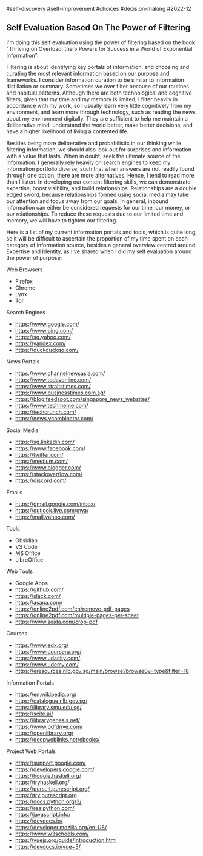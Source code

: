 #self-discovery
#self-improvement
#choices
#decision-making
#2022-12

## Self Evaluation Based On The Power of Filtering

I'm doing this self evaluation using the power of filtering based on the book "Thriving on Overload: the 5 Powers for Success in a World of Exponential Information".

Filtering is about identifying key portals of information, and choosing and curating the most relevant information based on our purpose and frameworks.  I consider information curation to be similar to information distillation or summary.  Sometimes we over filter because of our routines and habitual patterns.  Although there are both technological and cognitive filters, given that my time and my memory is limited, I filter heavily in accordance with my work, so I usually learn very little cognitively from my environment, and learn more through technology, such as reading the news about my environment digitally.  They are sufficient to help me maintain a deliberative mind, understand the world better, make better decisions, and have a higher likelihood of living a contented life.

Besides being more deliberative and probabilistic in our thinking while filtering information, we should also look out for surprises and information with a value that lasts.  When in doubt, seek the ultimate source of the information.  I generally rely heavily on search engines to keep my information portfolio diverse, such that when answers are not readily found through one option, there are more alternatives.  Hence, I tend to read more than I listen.  In developing our content filtering skills, we can demonstrate expertise, boost visibility, and build relationships.  Relationships are a double edged sword, because relationships formed using social media may take our attention and focus away from our goals.  In general, inbound information can either be considered requests for our time, our money, or our relationships.  To reduce these requests due to our limited time and memory, we will have to tighten our filtering.

Here is a list of my current information portals and tools, which is quite long, so it will be difficult to ascertain the proportion of my time spent on each category of information source, besides a general overview centred around Expertise and Identity, as I've shared when I did my self evaluation around the power of purpose:

Web Browsers
- Firefox
- Chrome
- Lynx
- Tor

Search Engines
- https://www.google.com/
- https://www.bing.com/
- https://sg.yahoo.com/
- https://yandex.com/
- https://duckduckgo.com/

News Portals
- https://www.channelnewsasia.com/
- https://www.todayonline.com/
- https://www.straitstimes.com/
- https://www.businesstimes.com.sg/
- https://blog.feedspot.com/singapore_news_websites/
- https://www.techmeme.com/
- https://techcrunch.com/
- https://news.ycombinator.com/

Social Media
- https://sg.linkedin.com/
- https://www.facebook.com/
- https://twitter.com/
- https://medium.com/
- https://www.blogger.com/
- https://stackoverflow.com/
- https://discord.com/

Emails
- https://gmail.google.com/inbox/
- https://outlook.live.com/owa/
- https://mail.yahoo.com/

Tools
- Obsidian
- VS Code
- MS Office
- LibreOffice

Web Tools
- Google Apps
- https://github.com/
- https://slack.com/
- https://asana.com/
- https://online2pdf.com/en/remove-pdf-pages
- https://online2pdf.com/multiple-pages-per-sheet
- https://www.sejda.com/crop-pdf

Courses
- https://www.edx.org/
- https://www.coursera.org/
- https://www.udacity.com/
- https://www.udemy.com/
- https://eresources.nlb.gov.sg/main/browse?browseBy=type&filter=18

Information Portals
- https://en.wikipedia.org/
- https://catalogue.nlb.gov.sg/
- https://library.smu.edu.sg/
- https://scite.ai/
- https://librarygenesis.net/
- https://www.pdfdrive.com/
- https://openlibrary.org/
- https://deepweblinks.net/ebooks/

Project Web Portals
- https://support.google.com/
- https://developers.google.com/
- https://hoogle.haskell.org/
- https://tryhaskell.org/
- https://pursuit.purescript.org/
- https://try.purescript.org
- https://docs.python.org/3/
- https://realpython.com/
- https://javascript.info/
- https://devdocs.io/
- https://developer.mozilla.org/en-US/
- https://www.w3schools.com/
- https://vuejs.org/guide/introduction.html
- https://devdocs.io/vue~3/


